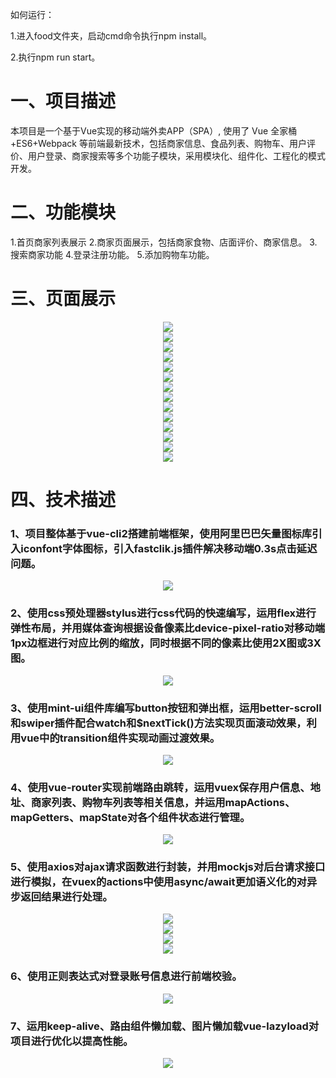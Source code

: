 如何运行：

1.进入food文件夹，启动cmd命令执行npm install。

2.执行npm run start。


# 一、项目描述

  本项目是一个基于Vue实现的移动端外卖APP（SPA）, 使用了 Vue 全家桶+ES6+Webpack 等前端最新技术，包括商家信息、食品列表、购物车、用户评价、用户登录、商家搜索等多个功能子模块，采用模块化、组件化、工程化的模式开发。

# 二、功能模块
  1.首页商家列表展示
  2.商家页面展示，包括商家食物、店面评价、商家信息。
  3.搜索商家功能
  4.登录注册功能。
  5.添加购物车功能。

# 三、页面展示

<div align=center><img src="https://github.com/hwfang26/food/blob/master/product_img/1.png" /></div>
<div align=center><img src="https://github.com/hwfang26/food/blob/master/product_img/2.png" /></div>
<div align=center><img src="https://github.com/hwfang26/food/blob/master/product_img/3.png" /></div>
<div align=center><img src="https://github.com/hwfang26/food/blob/master/product_img/4.png" /></div>
<div align=center><img src="https://github.com/hwfang26/food/blob/master/product_img/5.png" /></div>
<div align=center><img src="https://github.com/hwfang26/food/blob/master/product_img/6.png" /></div>
<div align=center><img src="https://github.com/hwfang26/food/blob/master/product_img/14.png" /></div>
<div align=center><img src="https://github.com/hwfang26/food/blob/master/product_img/7.png" /></div>
<div align=center><img src="https://github.com/hwfang26/food/blob/master/product_img/8.png" /></div>
<div align=center><img src="https://github.com/hwfang26/food/blob/master/product_img/9.png" /></div>
<div align=center><img src="https://github.com/hwfang26/food/blob/master/product_img/10.png" /></div>
<div align=center><img src="https://github.com/hwfang26/food/blob/master/product_img/11.png" /></div>
<div align=center><img src="https://github.com/hwfang26/food/blob/master/product_img/12.png" /></div>
<div align=center><img src="https://github.com/hwfang26/food/blob/master/product_img/13.png" /></div>


# 四、技术描述

### 1、项目整体基于vue-cli2搭建前端框架，使用阿里巴巴矢量图标库引入iconfont字体图标，引入fastclik.js插件解决移动端0.3s点击延迟问题。
<div align=center><img src="https://github.com/hwfang26/food/blob/master/product_img/20.png" /></div>

### 2、使用css预处理器stylus进行css代码的快速编写，运用flex进行弹性布局，并用媒体查询根据设备像素比device-pixel-ratio对移动端1px边框进行对应比例的缩放，同时根据不同的像素比使用2X图或3X图。
<div align=center><img src="https://github.com/hwfang26/food/blob/master/product_img/17.png" /></div>

### 3、使用mint-ui组件库编写button按钮和弹出框，运用better-scroll和swiper插件配合watch和$nextTick()方法实现页面滚动效果，利用vue中的transition组件实现动画过渡效果。
<div align=center><img src="https://github.com/hwfang26/food/blob/master/product_img/19.png" /></div>


### 4、使用vue-router实现前端路由跳转，运用vuex保存用户信息、地址、商家列表、购物车列表等相关信息，并运用mapActions、mapGetters、mapState对各个组件状态进行管理。	
<div align=center><img src="https://github.com/hwfang26/food/blob/master/product_img/21.png" /></div>

### 5、使用axios对ajax请求函数进行封装，并用mockjs对后台请求接口进行模拟，在vuex的actions中使用async/await更加语义化的对异步返回结果进行处理。
<div align=center><img src="https://github.com/hwfang26/food/blob/master/product_img/24.png" /></div>
<div align=center><img src="https://github.com/hwfang26/food/blob/master/product_img/15.png" /></div>
<div align=center><img src="https://github.com/hwfang26/food/blob/master/product_img/16.png" /></div>
<div align=center><img src="https://github.com/hwfang26/food/blob/master/product_img/18.png" /></div>

### 6、使用正则表达式对登录账号信息进行前端校验。
<div align=center><img src="https://github.com/hwfang26/food/blob/master/product_img/23.png" /></div>

### 7、运用keep-alive、路由组件懒加载、图片懒加载vue-lazyload对项目进行优化以提高性能。 
<div align=center><img src="https://github.com/hwfang26/food/blob/master/product_img/25.png" /></div>


